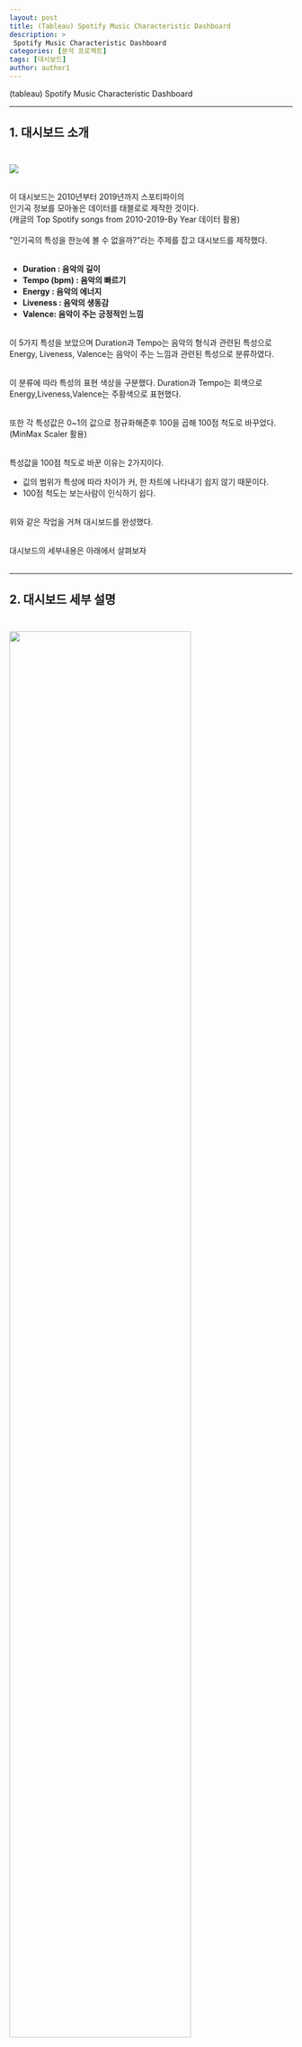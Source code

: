 ```yaml
---
layout: post
title: (Tableau) Spotify Music Characteristic Dashboard 
description: >
 Spotify Music Characteristic Dashboard 
categories: [분석 프로젝트] 
tags: [대시보드]
author: author1
---
```


(tableau) Spotify Music Characteristic Dashboard  <br>

---


## 1.  대시보드 소개 <br><br>

<img src="{{ site.baseurl }}/assets/img/spotify/1.jpeg"> <br><br>


이 대시보드는 2010년부터 2019년까지 스포티파이의 <br>
인기곡 정보를 모아놓은 데이터를 태블로로 제작한 것이다. <br>
(캐글의 Top Spotify songs from 2010-2019-By Year 데이터 활용) <br><br>
"인기곡의 특성을 한눈에 볼 수 없을까?"라는 주제를 잡고 대시보드를 제작했다.<br><br>

* **Duration : 음악의 길이** <br>
* **Tempo (bpm) : 음악의 빠르기** <br>
* **Energy : 음악의 에너지** <br>
* **Liveness : 음악의 생동감** <br>
* **Valence: 음악이 주는 긍정적인 느낌** <br><br>

이 5가지 특성을 보았으며 Duration과 Tempo는 음악의 형식과 관련된 특성으로 <br>
Energy, Liveness, Valence는 음악이 주는 느낌과 관련된 특성으로 분류하였다. <br><br>

이 분류에 따라 특성의 표현 색상을 구분했다. Duration과 Tempo는 회색으로 <br> 
Energy,Liveness,Valence는 주황색으로 표현했다. <br><br>

또한 각 특성값은 0~1의 값으로 정규화해준후 100을 곱해 100점 척도로 바꾸었다. <br>
(MinMax Scaler 활용) <br><br>

특성값을 100점 척도로 바꾼 이유는 2가지이다.<br>
* 깂의 범위가 특성에 따라 차이가 커, 한 차트에 나타내기 쉽지 않기 때문이다.<br>
* 100점 척도는 보는사람이 인식하기 쉽다.<br><br>

위와 같은 작업을 거쳐 대시보드를 완성했다. <br><br>

대시보드의 세부내용은 아래에서 살펴보자 <br><br>

---

## 2.  대시보드 세부 설명 <br><br>

<img src="{{ site.baseurl }}/assets/img/spotify/2.jpeg" width="80%" height="80%"> <br>
각 인기곡의 5가지 특성 값을 보드를 이용해 나타냈다.<br><br>
아래에서 언급할 DJ차트는 각 특성의 레이블이 차트에 표현되지 않는다.<br>
따라서 이 보드를 통해 정확한 특성 값을 확인할 수 있도록 했다.<br><br>

<img src="{{ site.baseurl }}/assets/img/spotify/3.jpeg" width="80%" height="80%"> <br><br>

5가지 특성의 연도별 평균값을 이은 라인차트이다.<br>
이 차트를 통해 각 특성의 평균값 추이를 볼 수 있다.<br><br>
또한 DJ 차트를 통해 파악한 곡의 특성을 이 차트와 비교해<br>
그 해의 유행과 유사한지를 알 수 있다.<br><br>
전체 년도의 특성값을 보는 차트이기 때문에 이 대시보드에서 사용되는 <br>
필터(년도, 타이틀 기준)은 작동되지 않게 해놓았다.<br><br>
동작무시를 사용하면 이 차트는 필터가 적용되지 않는다.<br>

예를 들어 2019년의 Ed sheeran의 'I Don't Care'는 <br>
2019년도의 유행하는 템포보다는 느리고 곡의 길이는 긴 것을 알 수 있다.<br><br>
또한 이 곡이 주는 생동감과 에너지는 2019년의 유행보다는 적지만 <br>
긍정적인 느낌을 더 준다는 것을 파악할 수 있다.<br><br>



<img src="{{ site.baseurl }}/assets/img/spotify/4.jpeg" width="80%" height="80%"> <br>

년도를 선택하는 옵션칸이다. <br><br>
이 옵션칸에서 선택한 년도 기준으로 곡 리스트 테이블이 세팅된다. <br>
(필터로 작용)<br><br>

<img src="{{ site.baseurl }}/assets/img/spotify/5.jpeg" width="60%" height="60%"> <br>

이 대시보드의 핵심인 DJ차트이다.<br>
DJ들이 사용하는 이퀄라이저의 형상을 본따 만든 차트이다.<br><br>
곡 리스트 테이블에서 특정곡을 선택하면 그 곡의 특성값이 이 차트에 나타난다.<br><br>



<img src="{{ site.baseurl }}/assets/img/spotify/6.jpeg" width="60%" height="60%"> <br>

곡 리스트 테이블이다.<br>
타이틀 - 아티스트 -  장르 - 인기도 순으로 구성되어있다.<br>
인기도 값을 기준으로 내림차순 정렬해놨다.<br><br>

위에서부터 아래로 인기있는 곡이라고 보면 될 것같다.<br><br>


---

## 3.  피드백 및 느낀점  <br>

여태까지 작업했던 태블로 대시보드 중 가장 만족스럽게 나온 대시보드이다.<br>
디자인과 구성이 깔끔하게 나와 뿌듯한 작업물이다.<br><br>

이 대시보드의 포맷은 다른 데이터에도 충분히 활용될 수 있을 것 같다.<br>
추후 다른 데이터에도 이 디자인과 구성을 활용해 대시보드를 제작해봐야겠다.
